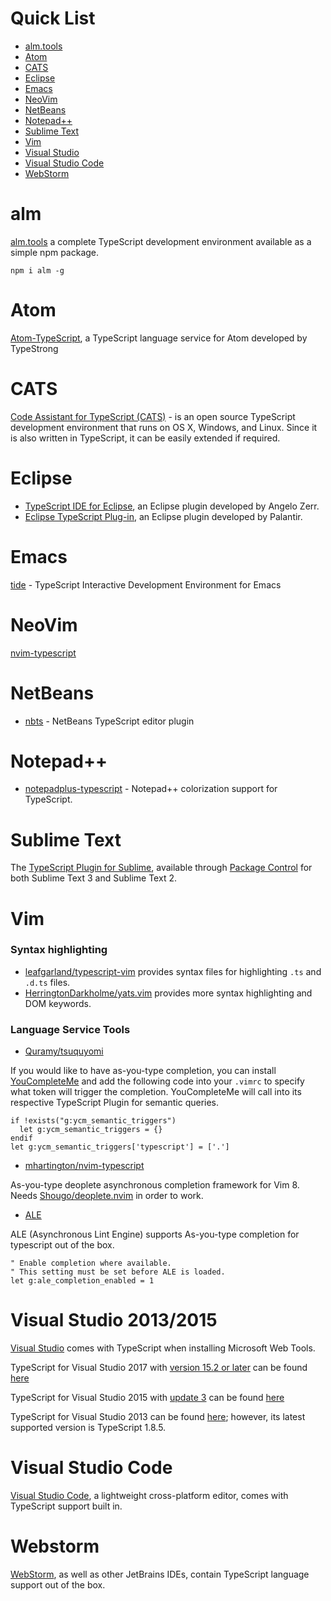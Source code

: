 # Quick List

 * [alm.tools](#alm)
 * [Atom](#atom)
 * [CATS](#cats) 
 * [Eclipse](#eclipse)
 * [Emacs](#emacs)
 * [NeoVim](#neovim)
 * [NetBeans](#netbeans)
 * [Notepad++](#notepad)
 * [Sublime Text](#sublime-text)
 * [Vim](#vim)
 * [Visual Studio](#visual-studio-20132015)
 * [Visual Studio Code](#visual-studio-code)
 * [WebStorm](#webstorm)

# alm

[alm.tools](http://alm.tools/) a complete TypeScript development environment available as a simple npm package.

```shell
npm i alm -g
```

# Atom

[Atom-TypeScript](https://atom.io/packages/atom-typescript), a TypeScript language service for Atom developed by TypeStrong

# CATS

[Code Assistant for TypeScript (CATS)](https://github.com/jbaron/cats) -  is an open source TypeScript development environment that runs on OS X, Windows, and Linux.
Since it is also written in TypeScript, it can be easily extended if required.

# Eclipse

* [TypeScript IDE for Eclipse](https://github.com/angelozerr/typescript.java/wiki/Getting-Started), an Eclipse plugin developed by Angelo Zerr.
* [Eclipse TypeScript Plug-in](https://github.com/palantir/eclipse-typescript), an Eclipse plugin developed by Palantir.

# Emacs

[tide](https://github.com/ananthakumaran/tide) - TypeScript Interactive Development Environment for Emacs

# NeoVim

[nvim-typescript](https://github.com/mhartington/nvim-typescript)

# NetBeans

* [nbts](https://github.com/Everlaw/nbts) - NetBeans TypeScript editor plugin

# Notepad++

* [notepadplus-typescript](https://github.com/chai2010/notepadplus-typescript) - Notepad++ colorization support for TypeScript.

# Sublime Text

The [TypeScript Plugin for Sublime](https://github.com/Microsoft/TypeScript-Sublime-Plugin), available through [Package Control](https://packagecontrol.io/) for both Sublime Text 3 and Sublime Text 2.

# Vim

### Syntax highlighting

* [leafgarland/typescript-vim](https://github.com/leafgarland/typescript-vim) provides syntax files for highlighting `.ts` and `.d.ts` files.
* [HerringtonDarkholme/yats.vim](https://github.com/HerringtonDarkholme/yats.vim) provides more syntax highlighting and DOM keywords.

### Language Service Tools

* [Quramy/tsuquyomi](https://github.com/Quramy/tsuquyomi)

If you would like to have as-you-type completion, you can install [YouCompleteMe](https://github.com/Valloric/YouCompleteMe) and add the following code into your `.vimrc` to specify what token will trigger the completion. YouCompleteMe will call into its respective TypeScript Plugin for semantic queries.

```vimscript
if !exists("g:ycm_semantic_triggers")
  let g:ycm_semantic_triggers = {}
endif
let g:ycm_semantic_triggers['typescript'] = ['.']
```

* [mhartington/nvim-typescript](https://github.com/mhartington/nvim-typescript)

As-you-type deoplete asynchronous completion framework for Vim 8. Needs [Shougo/deoplete.nvim](https://github.com/Shougo/deoplete.nvim) in order to work.

* [ALE](https://github.com/w0rp/ale)

ALE (Asynchronous Lint Engine) supports As-you-type completion for typescript out of the box.

```vimscript
" Enable completion where available.
" This setting must be set before ALE is loaded.
let g:ale_completion_enabled = 1
```

# Visual Studio 2013/2015

[Visual Studio](https://www.visualstudio.com/) comes with TypeScript when installing Microsoft Web Tools.

TypeScript for Visual Studio 2017 with [version 15.2 or later](https://www.visualstudio.com/en-us/news/releasenotes/vs2017-relnotes-v15.2) can be found [here](https://www.microsoft.com/en-us/download/details.aspx?id=55258)

TypeScript for Visual Studio 2015 with [update 3](https://www.visualstudio.com/en-us/news/releasenotes/vs2015-update3-vs) can be found [here](http://www.microsoft.com/en-us/download/details.aspx?id=48593)

TypeScript for Visual Studio 2013 can be found [here](https://www.microsoft.com/en-us/download/details.aspx?id=48739); however, its latest supported version is TypeScript 1.8.5.

# Visual Studio Code

[Visual Studio Code](https://code.visualstudio.com/), a lightweight cross-platform editor, comes with TypeScript support built in.

# Webstorm

[WebStorm](https://www.jetbrains.com/webstorm/), as well as other JetBrains IDEs, contain TypeScript language support out of the box.
